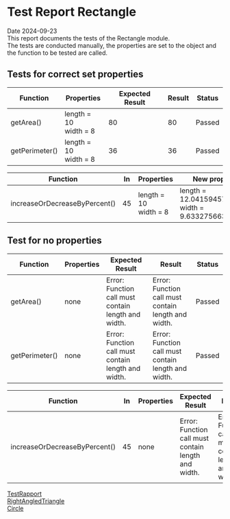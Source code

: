 # Test Report Rectangle
Date 2024-09-23  
This report documents the tests of the Rectangle module.  
The tests are conducted manually, the properties are set to the object and the function to be tested are called.  

## Tests for correct set properties

| Function | Properties | Expected Result | Result | Status |
|----------|------------|-----------------|--------|--------|
| getArea() | length = 10<br>width = 8 | 80 | 80 | Passed |
| getPerimeter() | length = 10<br>width = 8 | 36 | 36 | Passed |

| Function | In | Properties | New properties | Status |
|----------|----|------------|----------------|--------|
| increaseOrDecreaseByPercent() | 45 |  length = 10<br>width = 8 | length = 12.041594578792296<br>width = 9.633275663033837 | Passed |

## Test for no properties

| Function | Properties | Expected Result | Result | Status |
|----------|------------|-----------------|--------|--------|
| getArea() | none | Error: Function call must contain length and width. | Error: Function call must contain length and width. | Passed |
| getPerimeter() | none | Error: Function call must contain length and width. | Error: Function call must contain length and width. | Passed |

| Function | In | Properties | Expected Result | Result | Status |
|----------|----|------------|-----------------|--------|--------|
| increaseOrDecreaseByPercent() | 45 | none | Error: Function call must contain length and width. | Error: Function call must contain length and width. | Passed |

[TestRapport](testrapport.md)  
[RightAngledTriangle](TestReportRightAngledTriangle.md)  
[Circle](TestReportCircle.md)
